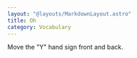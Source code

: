 ```yaml
---
layout: "@layouts/MarkdownLayout.astro"
title: Oh
category: Vocabulary
---
```


Move the "Y" hand sign front and back.
